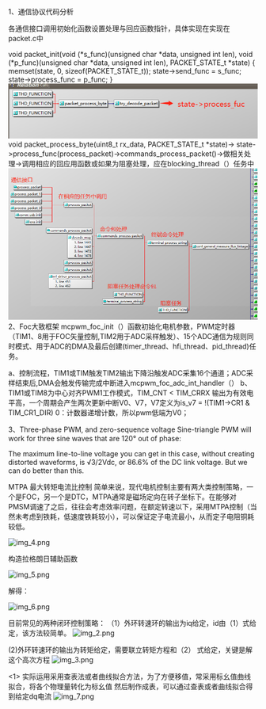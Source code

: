 1、通信协议代码分析

各通信接口调用初始化函数设置处理与回应函数指针，具体实现在实现在packet.c中

void packet_init(void (*s_func)(unsigned char *data, unsigned int len),
		void (*p_func)(unsigned char *data, unsigned int len), PACKET_STATE_t *state) {
	memset(state, 0, sizeof(PACKET_STATE_t));
	state->send_func = s_func;
	state->process_func = p_func;
}
![img_1.png](img_1.png)
void packet_process_byte(uint8_t rx_data, PACKET_STATE_t *state)-> state->process_func(process_packet)->commands_process_packet()->做相关处理->调用相应的回应用函数或如果为阻塞处理，应在blocking_thread（）任务中
![img.png](img.png)
2、Foc大致框架
mcpwm_foc_init（）函数初始化电机参数，PWM定时器（TIM1、8用于FOC矢量控制,TIM2用于ADC采样触发）、15个ADC通信为规则同时模式、用于ADC的DMA及最后创建(timer_thread、hfi_thread、pid_thread)任务。

a、控制流程，TIM1或TIM触发TIM2输出下降沿触发ADC采集16个通道；ADC采样结束后,DMA会触发传输完成中断进入mcpwm_foc_adc_int_handler（）
b、TIM1或TIM8为中心对齐PWM1工作模式，TIM_CNT < TIM_CRRX 输出为有效电平高，一个周期会产生两次更新中断V0、V7，V7定义为is_v7 = !(TIM1->CR1 & TIM_CR1_DIR)
0：计数器递增计数，所以pwm低端为V0；


3、Three-phase PWM, and zero-sequence voltage
Sine-triangle PWM will work for three sine waves that are 120° out of phase:

The maximum line-to-line voltage you can get in this case, without creating distorted waveforms, is √3/2Vdc, or 86.6% of the DC link voltage. But we can do better than this.


MTPA 最大转矩电流比控制
简单来说，现代电机控制主要有两大类控制策略，一个是FOC，另一个是DTC，MTPA通常是磁场定向在转子坐标下。在能够对PMSM调速了之后，往往会考虑效率问题，在额定转速以下，采用MTPA控制（当然未考虑到铁耗，低速度铁耗较小），可以保证定子电流最小，从而定子电阻铜耗较低。

![img_4.png](img_4.png)

构造拉格朗日辅助函数

![img_5.png](img_5.png)

解得：

![img_6.png](img_6.png)

目前常见的两种闭环控制策略：
（1）外环转速环的输出为iq给定，id由（1）式给定，该方法较简单。
![img_2.png](img_2.png)

(2)外环转速环的输出为转矩给定，需要联立转矩方程和（2） 式给定，关键是解这个高次方程
![img_3.png](img_3.png)

<1> 实际运用采用查表法或者曲线拟合方法，为了方便移值，常采用标幺值曲线拟合，将各个物理量转化为标幺值 然后制作成表，可以通过查表或者曲线拟合得到给定dq电流
![img_7.png](img_7.png)